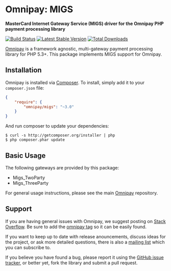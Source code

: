 # Omnipay: MIGS

**MasterCard Internet Gateway Service (MIGS) driver for the Omnipay PHP payment processing library**

[![Build Status](https://travis-ci.org/thephpleague/omnipay-migs.png?branch=master)](https://travis-ci.org/thephpleague/omnipay-migs)
[![Latest Stable Version](https://poser.pugx.org/omnipay/migs/version.png)](https://packagist.org/packages/omnipay/migs)
[![Total Downloads](https://poser.pugx.org/omnipay/migs/d/total.png)](https://packagist.org/packages/omnipay/migs)

[Omnipay](https://github.com/thephpleague/omnipay) is a framework agnostic, multi-gateway payment
processing library for PHP 5.3+. This package implements MIGS support for Omnipay.

## Installation

Omnipay is installed via [Composer](http://getcomposer.org/). To install, simply add it
to your `composer.json` file:

```json
{
    "require": {
        "omnipay/migs": "~3.0"
    }
}
```

And run composer to update your dependencies:

    $ curl -s http://getcomposer.org/installer | php
    $ php composer.phar update

## Basic Usage

The following gateways are provided by this package:

* Migs_TwoParty
* Migs_ThreeParty

For general usage instructions, please see the main [Omnipay](https://github.com/thephpleague/omnipay)
repository.

## Support

If you are having general issues with Omnipay, we suggest posting on
[Stack Overflow](http://stackoverflow.com/). Be sure to add the
[omnipay tag](http://stackoverflow.com/questions/tagged/omnipay) so it can be easily found.

If you want to keep up to date with release anouncements, discuss ideas for the project,
or ask more detailed questions, there is also a [mailing list](https://groups.google.com/forum/#!forum/omnipay) which
you can subscribe to.

If you believe you have found a bug, please report it using the [GitHub issue tracker](https://github.com/thephpleague/omnipay-migs/issues),
or better yet, fork the library and submit a pull request.
